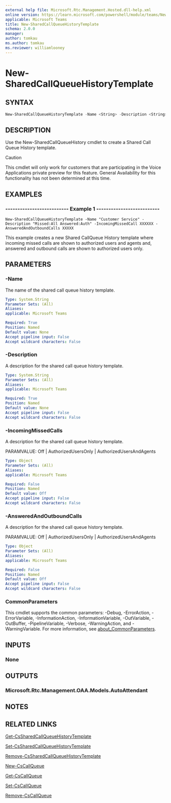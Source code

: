 ```yaml
---
external help file: Microsoft.Rtc.Management.Hosted.dll-help.xml
online version: https://learn.microsoft.com/powershell/module/teams/New-SharedCallQueueHistoryTemplate
applicable: Microsoft Teams
title: New-SharedCallQueueHistoryTemplate
schema: 2.0.0
manager: 
author: tomkau
ms.author: tomkau
ms.reviewer: williamlooney
---
```


# New-SharedCallQueueHistoryTemplate

## SYNTAX

```powershell
New-SharedCallQueueHistoryTemplate -Name <String> -Description <String> [-IncomingMissedCalls <Object>] [-AnsweredAndOutboundCalls <Object>] [<CommonParameters>]
``` 

## DESCRIPTION
Use the New-SharedCallQueueHistory cmdlet to create a Shared Call Queue History template.

> [!CAUTION]
> This cmdlet will only work for customers that are participating in the Voice Applications private preview for this feature. General Availability for this functionality has not been determined at this time.

## EXAMPLES

### -------------------------- Example 1 --------------------------
```
New-SharedCallQueueHistoryTemplate -Name "Customer Service" -Description "Missed:All Answered:Auth" -IncomingMissedCall XXXXXX -AnsweredAndOutboundCalls XXXXX
```

This example creates a new Shared CallQueue History template where incoming missed calls are shown to authorized users and agents and, answered and outbound calls are shown to authorized users only.

## PARAMETERS

### -Name
The name of the shared call queue history template.

```yaml
Type: System.String
Parameter Sets: (All)
Aliases:
applicable: Microsoft Teams

Required: True
Position: Named
Default value: None
Accept pipeline input: False
Accept wildcard characters: False
```

### -Description
A description for the shared call queue history template.

```yaml
Type: System.String
Parameter Sets: (All)
Aliases:
applicable: Microsoft Teams

Required: True
Position: Named
Default value: None
Accept pipeline input: False
Accept wildcard characters: False
```

### -IncomingMissedCalls
A description for the shared call queue history template.

PARAMVALUE: Off | AuthorizedUsersOnly | AuthorizedUsersAndAgents

```yaml
Type: Object
Parameter Sets: (All)
Aliases:
applicable: Microsoft Teams

Required: False
Position: Named
Default value: Off
Accept pipeline input: False
Accept wildcard characters: False
```

### -AnsweredAndOutboundCalls
A description for the shared call queue history template.

PARAMVALUE: Off | AuthorizedUsersOnly | AuthorizedUsersAndAgents

```yaml
Type: Object
Parameter Sets: (All)
Aliases:
applicable: Microsoft Teams

Required: False
Position: Named
Default value: Off
Accept pipeline input: False
Accept wildcard characters: False
```

### CommonParameters
This cmdlet supports the common parameters: -Debug, -ErrorAction, -ErrorVariable, -InformationAction, -InformationVariable, -OutVariable, -OutBuffer, -PipelineVariable, -Verbose, -WarningAction, and -WarningVariable. For more information, see [about_CommonParameters](https://go.microsoft.com/fwlink/?LinkID=113216).

## INPUTS

### None

## OUTPUTS

### Microsoft.Rtc.Management.OAA.Models.AutoAttendant

## NOTES

## RELATED LINKS

[Get-CsSharedCallQueueHistoryTemplate](./Get-CsSharedCallQueueHistoryTemplate.md)

[Set-CsSharedCallQueueHistoryTemplate](./Set-CsSharedCallQueueHistoryTemplate.md)

[Remove-CsSharedCallQueueHistoryTemplate](./Remove-CsSharedCallQueueHistoryTemplate.md)

[New-CsCallQueue](./New-CsCallQueue.md)

[Get-CsCallQueue](./Get-CsCallQueue.md)

[Set-CsCallQueue](./Set-CsCallQueue.md)

[Remove-CsCallQueue](./Remove-CsCallQueue.md)



